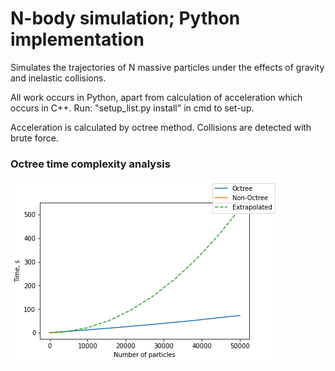 # N-body simulation; Python implementation

Simulates the trajectories of N massive particles under the effects of gravity and inelastic collisions.

All work occurs in Python, apart from calculation of acceleration which occurs in C++.
Run: "setup_list.py install" in cmd to set-up.

Acceleration is calculated by octree method. Collisions are detected with brute force.

### Octree time complexity analysis

![Alt Text](https://github.com/jackglawson/solar-system/blob/master/v1/figs/octree_time_analysis.png)
